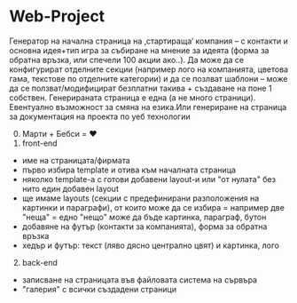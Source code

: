 # Web-Project
Генератор на начална страница на ‚стартираща‘ компания – с контакти и основна идея+тип игра за събиране на мнение за идеята (форма за обратна връзка, или спечели 100 акции ако..). Да може да се конфигурират отделните секции (например лого на компанията, цветова гама, текстове по отделните категории) и да се позлват шаблони – може да се ползват/модифицират безплатни такива + създаване на поне 1 собствен. Генерираната страница е една (а не много страници). Евентуално възможност за смяна на езика.Или генериране на страница за документация на проекта по уеб технологии

0. Марти + Бебси = ❤
1. front-end
- име на страницата/фирмата
- първо избира template и отива към началната страница
- няколко template-a с готови добавени layout-и или "от нулата" без нито един добавен layout
- ще имаме layouts (секции с предефинирани разположения на картинки и параграфи), от които може да се избира
= например две "неща"
= едно "нещо" може да бъде картинка, параграф, бутон
- добавяне на футър (контакти за компанията), форма за обратна връзка
- хедър и футър: текст (ляво дясно централно цвят) и картинка, лого
2. back-end
- записване на страницата във файловата система на сървъра
- "галерия" с всички създадени страници